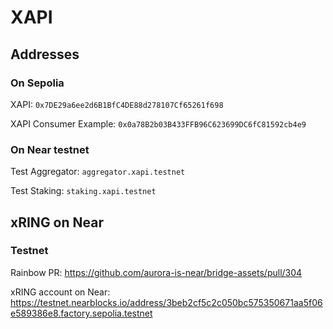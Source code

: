 # XAPI

## Addresses

### On Sepolia

XAPI: `0x7DE29a6ee2d6B1BfC4DE88d278107Cf65261f698`

XAPI Consumer Example: `0x0a78B2b03B433FFB96C623699DC6fC81592cb4e9`

### On Near testnet

Test Aggregator: `aggregator.xapi.testnet`

Test Staking: `staking.xapi.testnet`

## xRING on Near

### Testnet

Rainbow PR: <https://github.com/aurora-is-near/bridge-assets/pull/304>

xRING account on Near: <https://testnet.nearblocks.io/address/3beb2cf5c2c050bc575350671aa5f06e589386e8.factory.sepolia.testnet>
